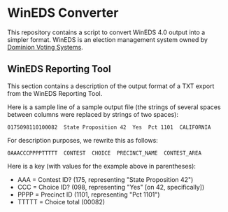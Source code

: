 WinEDS Converter
================

This repository contains a script to convert WinEDS 4.0 output into a
simpler format.  WinEDS is an election management system owned by
[Dominion Voting Systems][dominion].


WinEDS Reporting Tool
---------------------

This section contains a description of the output format of a TXT export
from the WinEDS Reporting Tool.

Here is a sample line of a sample output file (the strings of several
spaces between columns were replaced by strings of two spaces):

    0175098110100082  State Proposition 42  Yes  Pct 1101  CALIFORNIA

For description purposes, we rewrite this as follows:

    0AAACCCPPPPTTTTT  CONTEST  CHOICE  PRECINCT_NAME  CONTEST_AREA

Here is a key (with values for the example above in parentheses):

* AAA = Contest ID? (175, representing "State Proposition 42")
* CCC = Choice ID? (098, representing "Yes" [on 42, specifically])
* PPPP = Precinct ID (1101, representing "Pct 1101")
* TTTTT = Choice total (00082)


[dominion]: http://www.dominionvoting.com/

